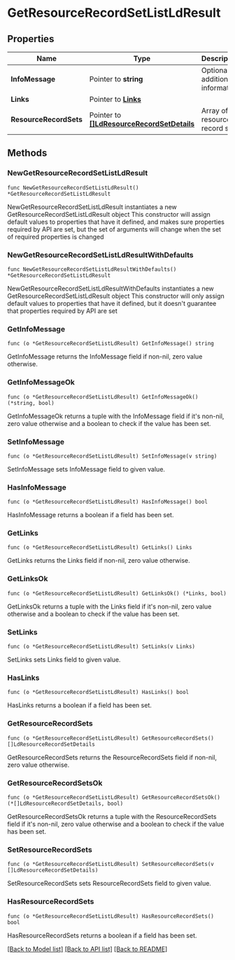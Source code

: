 # GetResourceRecordSetListLdResult

## Properties

Name | Type | Description | Notes
------------ | ------------- | ------------- | -------------
**InfoMessage** | Pointer to **string** | Optional additional information | [optional] 
**Links** | Pointer to [**Links**](Links.md) |  | [optional] 
**ResourceRecordSets** | Pointer to [**[]LdResourceRecordSetDetails**](LdResourceRecordSetDetails.md) | Array of resource record sets | [optional] 

## Methods

### NewGetResourceRecordSetListLdResult

`func NewGetResourceRecordSetListLdResult() *GetResourceRecordSetListLdResult`

NewGetResourceRecordSetListLdResult instantiates a new GetResourceRecordSetListLdResult object
This constructor will assign default values to properties that have it defined,
and makes sure properties required by API are set, but the set of arguments
will change when the set of required properties is changed

### NewGetResourceRecordSetListLdResultWithDefaults

`func NewGetResourceRecordSetListLdResultWithDefaults() *GetResourceRecordSetListLdResult`

NewGetResourceRecordSetListLdResultWithDefaults instantiates a new GetResourceRecordSetListLdResult object
This constructor will only assign default values to properties that have it defined,
but it doesn't guarantee that properties required by API are set

### GetInfoMessage

`func (o *GetResourceRecordSetListLdResult) GetInfoMessage() string`

GetInfoMessage returns the InfoMessage field if non-nil, zero value otherwise.

### GetInfoMessageOk

`func (o *GetResourceRecordSetListLdResult) GetInfoMessageOk() (*string, bool)`

GetInfoMessageOk returns a tuple with the InfoMessage field if it's non-nil, zero value otherwise
and a boolean to check if the value has been set.

### SetInfoMessage

`func (o *GetResourceRecordSetListLdResult) SetInfoMessage(v string)`

SetInfoMessage sets InfoMessage field to given value.

### HasInfoMessage

`func (o *GetResourceRecordSetListLdResult) HasInfoMessage() bool`

HasInfoMessage returns a boolean if a field has been set.

### GetLinks

`func (o *GetResourceRecordSetListLdResult) GetLinks() Links`

GetLinks returns the Links field if non-nil, zero value otherwise.

### GetLinksOk

`func (o *GetResourceRecordSetListLdResult) GetLinksOk() (*Links, bool)`

GetLinksOk returns a tuple with the Links field if it's non-nil, zero value otherwise
and a boolean to check if the value has been set.

### SetLinks

`func (o *GetResourceRecordSetListLdResult) SetLinks(v Links)`

SetLinks sets Links field to given value.

### HasLinks

`func (o *GetResourceRecordSetListLdResult) HasLinks() bool`

HasLinks returns a boolean if a field has been set.

### GetResourceRecordSets

`func (o *GetResourceRecordSetListLdResult) GetResourceRecordSets() []LdResourceRecordSetDetails`

GetResourceRecordSets returns the ResourceRecordSets field if non-nil, zero value otherwise.

### GetResourceRecordSetsOk

`func (o *GetResourceRecordSetListLdResult) GetResourceRecordSetsOk() (*[]LdResourceRecordSetDetails, bool)`

GetResourceRecordSetsOk returns a tuple with the ResourceRecordSets field if it's non-nil, zero value otherwise
and a boolean to check if the value has been set.

### SetResourceRecordSets

`func (o *GetResourceRecordSetListLdResult) SetResourceRecordSets(v []LdResourceRecordSetDetails)`

SetResourceRecordSets sets ResourceRecordSets field to given value.

### HasResourceRecordSets

`func (o *GetResourceRecordSetListLdResult) HasResourceRecordSets() bool`

HasResourceRecordSets returns a boolean if a field has been set.


[[Back to Model list]](../README.md#documentation-for-models) [[Back to API list]](../README.md#documentation-for-api-endpoints) [[Back to README]](../README.md)


